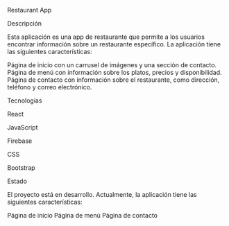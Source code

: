 Restaurant App

Descripción

Esta aplicación es una app de restaurante que permite a los usuarios encontrar información sobre un restaurante específico. La aplicación tiene las siguientes características:

Página de inicio con un carrusel de imágenes y una sección de contacto.
Página de menú con información sobre los platos, precios y disponibilidad.
Página de contacto con información sobre el restaurante, como dirección, teléfono y correo electrónico.

Tecnologías

React

JavaScript

Firebase

CSS

Bootstrap

Estado

El proyecto está en desarrollo. Actualmente, la aplicación tiene las siguientes características:

Página de inicio
Página de menú
Página de contacto
